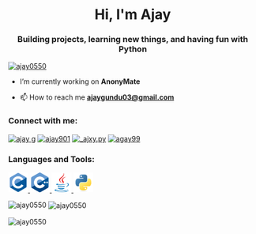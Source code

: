 <h1 align="center">Hi, I'm Ajay</h1>
<h3 align="center">Building projects, learning new things, and having fun with Python</h3>

<p align="left"> <a href="https://github.com/ryo-ma/github-profile-trophy"><img src="https://github-profile-trophy.vercel.app/?username=ajay0550" alt="ajay0550" /></a> </p>

- I’m currently working on **AnonyMate**

- 📫 How to reach me **ajaygundu03@gmail.com**

<h3 align="left">Connect with me:</h3>
<p align="left">
<a href="https://linkedin.com/in/ajay g" target="blank"><img align="center" src="https://raw.githubusercontent.com/rahuldkjain/github-profile-readme-generator/master/src/images/icons/Social/linked-in-alt.svg" alt="ajay g" height="30" width="40" /></a>
<a href="https://kaggle.com/ajay901" target="blank"><img align="center" src="https://raw.githubusercontent.com/rahuldkjain/github-profile-readme-generator/master/src/images/icons/Social/kaggle.svg" alt="ajay901" height="30" width="40" /></a>
<a href="https://instagram.com/_ajxy.py" target="blank"><img align="center" src="https://raw.githubusercontent.com/rahuldkjain/github-profile-readme-generator/master/src/images/icons/Social/instagram.svg" alt="_ajxy.py" height="30" width="40" /></a>
<a href="https://www.leetcode.com/agay99" target="blank"><img align="center" src="https://raw.githubusercontent.com/rahuldkjain/github-profile-readme-generator/master/src/images/icons/Social/leet-code.svg" alt="agay99" height="30" width="40" /></a>
</p>

<h3 align="left">Languages and Tools:</h3>
<p align="left"> <a href="https://www.cprogramming.com/" target="_blank" rel="noreferrer"> <img src="https://raw.githubusercontent.com/devicons/devicon/master/icons/c/c-original.svg" alt="c" width="40" height="40"/> </a> <a href="https://www.w3schools.com/cpp/" target="_blank" rel="noreferrer"> <img src="https://raw.githubusercontent.com/devicons/devicon/master/icons/cplusplus/cplusplus-original.svg" alt="cplusplus" width="40" height="40"/> </a> <a href="https://www.java.com" target="_blank" rel="noreferrer"> <img src="https://raw.githubusercontent.com/devicons/devicon/master/icons/java/java-original.svg" alt="java" width="40" height="40"/> </a> <a href="https://www.python.org" target="_blank" rel="noreferrer"> <img src="https://raw.githubusercontent.com/devicons/devicon/master/icons/python/python-original.svg" alt="python" width="40" height="40"/> </a> </p>

<p><img align="left" src="https://github-readme-stats.vercel.app/api/top-langs?username=ajay0550&show_icons=true&locale=en&layout=compact" alt="ajay0550" /></p>

<p>&nbsp;<img align="center" src="https://github-readme-stats.vercel.app/api?username=ajay0550&show_icons=true&locale=en" alt="ajay0550" /></p>

<p><img align="center" src="https://github-readme-streak-stats.herokuapp.com/?user=ajay0550&" alt="ajay0550" /></p>
